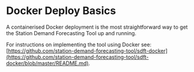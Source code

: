 # Docker Deploy Basics 
<!-- position: 1 -->

A containerised Docker deployment is the most straightforward way to get the Station Demand Forecasting Tool up and running.

For instructions on implementing the tool using Docker see: [https://github.com/station-demand-forecasting-tool/sdft-docker](https://github.com/station-demand-forecasting-tool/sdft-docker/blob/master/README.md).